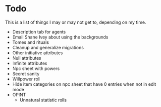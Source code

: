 # Todo
This is a list of things I may or may not get to, depending on my time.

- Description tab for agents
- Email Shane Ivey about using the backgrounds
- Tomes and rituals
- Cleanup and generalize migrations
- Other initiative attributes 
- Null attributes
- Infinite attributes 
- Npc sheet with powers
- Secret sanity 
- Willpower roll
- Hide item categories on npc sheet that have 0 entries when not in edit mode
- OPINT
  - Unnatural statistic rolls